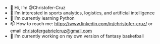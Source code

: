 - 👋 Hi, I’m @Christofer-Cruz
- 👀 I’m interested in sports analytics, logistics, and artificial intelligence
- 🌱 I’m currently learning Python
- 📫 How to reach me: https://www.linkedin.com/in/christofer-cruz/ or email christofergabrielcruz@gmail.com
- 🔭  I’m currently working on my own version of fantasy basketball
